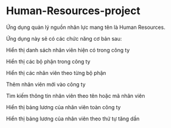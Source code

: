 # Human-Resources-project

Ứng dụng quản lý nguồn nhân lực mang tên là Human Resources.

Ứng dụng này sẽ có các chức năng cơ bản sau:

Hiển thị danh sách nhân viên hiện có trong công ty

Hiển thị các bộ phận trong công ty

Hiển thị các nhân viên theo từng bộ phận

Thêm nhân viên mới vào công ty

Tìm kiếm thông tin nhân viên theo tên hoặc mã nhân viên

Hiển thị bảng lương của nhân viên toàn công ty

Hiển thị bảng lương của nhân viên theo thứ tự tăng dần
